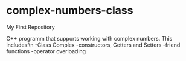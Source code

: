 # complex-numbers-class
My First Repository

C++ programm that supports working with complex numbers.
This includes:\n
  -Class Complex
      -constructors, Getters and Setters
  -friend functions
  -operator overloading

